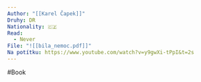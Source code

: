 ```yaml
---
Author: "[[Karel Čapek]]"
Druhy: DR
Nationality: 🇨🇿
Read:
  - Never
File: "![[bila_nemoc.pdf]]"
Na potítku: https://www.youtube.com/watch?v=y9gwXi-tPpI&t=2s
---
```

#Book
